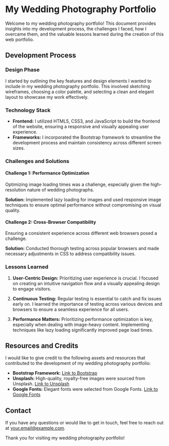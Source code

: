 # My Wedding Photography Portfolio

Welcome to my wedding photography portfolio! This document provides insights into my development process, the challenges I faced, how I overcame them, and the valuable lessons learned during the creation of this web portfolio.

## Development Process

### Design Phase
I started by outlining the key features and design elements I wanted to include in my wedding photography portfolio. This involved sketching wireframes, choosing a color palette, and selecting a clean and elegant layout to showcase my work effectively.

### Technology Stack
- **Frontend:** I utilized HTML5, CSS3, and JavaScript to build the frontend of the website, ensuring a responsive and visually appealing user experience.
- **Frameworks:** I incorporated the Bootstrap framework to streamline the development process and maintain consistency across different screen sizes.

### Challenges and Solutions

#### Challenge 1: Performance Optimization
Optimizing image loading times was a challenge, especially given the high-resolution nature of wedding photographs.

**Solution:** Implemented lazy loading for images and used responsive image techniques to ensure optimal performance without compromising on visual quality.

#### Challenge 2: Cross-Browser Compatibility
Ensuring a consistent experience across different web browsers posed a challenge.

**Solution:** Conducted thorough testing across popular browsers and made necessary adjustments in CSS to address compatibility issues.

### Lessons Learned

1. **User-Centric Design:** Prioritizing user experience is crucial. I focused on creating an intuitive navigation flow and a visually appealing design to engage visitors.

2. **Continuous Testing:** Regular testing is essential to catch and fix issues early on. I learned the importance of testing across various devices and browsers to ensure a seamless experience for all users.

3. **Performance Matters:** Prioritizing performance optimization is key, especially when dealing with image-heavy content. Implementing techniques like lazy loading significantly improved page load times.

## Resources and Credits

I would like to give credit to the following assets and resources that contributed to the development of my wedding photography portfolio:

- **Bootstrap Framework:** [Link to Bootstrap](https://getbootstrap.com/)
- **Unsplash:** High-quality, royalty-free images were sourced from Unsplash. [Link to Unsplash](https://unsplash.com/)
- **Google Fonts:** Elegant fonts were selected from Google Fonts. [Link to Google Fonts](https://fonts.google.com/)

## Contact

If you have any questions or would like to get in touch, feel free to reach out at [your.email@example.com](mailto:your.email@example.com).

Thank you for visiting my wedding photography portfolio!


